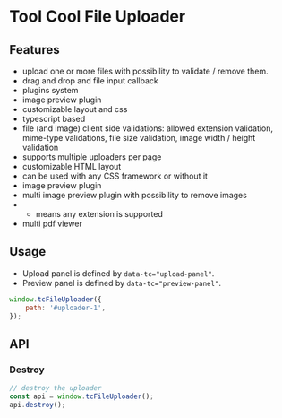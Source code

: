 # Tool Cool File Uploader

## Features
- upload one or more files with possibility to validate / remove them.
- drag and drop and file input callback
- plugins system
- image preview plugin
- customizable layout and css
- typescript based
- file (and image) client side validations: allowed extension validation,  mime-type validations, file size validation, image width / height validation
- supports multiple uploaders per page
- customizable HTML layout
- can be used with any CSS framework or without it
- image preview plugin
- multi image preview plugin with possibility to remove images
- * means any extension is supported
- multi pdf viewer

## Usage
- Upload panel is defined by `data-tc="upload-panel"`.
- Preview panel is defined by `data-tc="preview-panel"`.

```js
window.tcFileUploader({
    path: '#uploader-1',
});
```

## API

### Destroy
```js
// destroy the uploader
const api = window.tcFileUploader();
api.destroy();
```